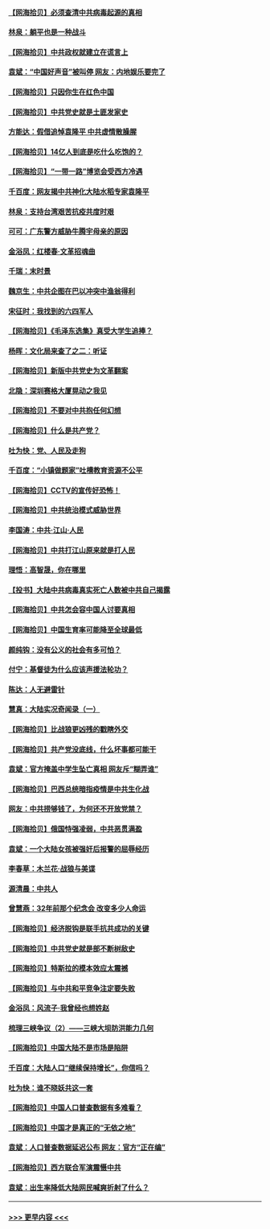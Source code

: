 #### [【网海拾贝】必须查清中共病毒起源的真相](../pages/nsc993/n12984276.md?t=05300852) 
#### [林泉：躺平也是一种战斗](../pages/nsc993/n12984194.md?t=05300852) 
#### [【网海拾贝】中共政权就建立在谎言上](../pages/nsc993/n12981880.md?t=05300852) 
#### [袁斌：“中国好声音”被叫停 网友：内地娱乐要完了](../pages/nsc993/n12981826.md?t=05300852) 
#### [【网海拾贝】只因你生在红色中国](../pages/nsc993/n12979096.md?t=05300852) 
#### [【网海拾贝】中共党史就是土匪发家史](../pages/nsc993/n12976478.md?t=05300852) 
#### [方能达：假借追悼袁隆平 中共虚情散臊腥](../pages/nsc993/n12976396.md?t=05300852) 
#### [【网海拾贝】14亿人到底是吃什么吃饱的？](../pages/nsc993/n12974125.md?t=05300852) 
#### [【网海拾贝】“一带一路”博览会受西方冷遇](../pages/nsc993/n12971787.md?t=05300852) 
#### [千百度：网友揭中共神化大陆水稻专家袁隆平](../pages/nsc993/n12971733.md?t=05300852) 
#### [林泉：支持台湾艰苦抗疫共度时艰](../pages/nsc993/n12971350.md?t=05300852) 
#### [可可：广东警方威胁牛腾宇母亲的原因](../pages/nsc993/n12971100.md?t=05300852) 
#### [金浴凤：红楼春·文革招魂曲](../pages/nsc993/n12970354.md?t=05300852) 
#### [千瑞：末时景](../pages/nsc993/n12970337.md?t=05300852) 
#### [魏京生：中共企图在巴以冲突中渔翁得利](../pages/nsc993/n12970286.md?t=05300852) 
#### [宋征时：我找到的六四军人](../pages/nsc993/n12970213.md?t=05300852) 
#### [【网海拾贝】《毛泽东选集》真受大学生追捧？](../pages/nsc993/n12968779.md?t=05300852) 
#### [杨晖：文化局来查了之二：听证](../pages/nsc993/n12966528.md?t=05300852) 
#### [【网海拾贝】新版中共党史为文革翻案](../pages/nsc993/n12967526.md?t=05300852) 
#### [北隐：深圳赛格大厦晃动之我见](../pages/nsc993/n12967393.md?t=05300852) 
#### [【网海拾贝】不要对中共抱任何幻想](../pages/nsc993/n12965222.md?t=05300852) 
#### [【网海拾贝】什么是共产党？](../pages/nsc993/n12962781.md?t=05300852) 
#### [吐为快：党、人民及走狗](../pages/nsc993/n12962747.md?t=05300852) 
#### [千百度：“小镇做题家”吐槽教育资源不公平](../pages/nsc993/n12962705.md?t=05300852) 
#### [【网海拾贝】CCTV的宣传好恐怖！](../pages/nsc993/n12959984.md?t=05300852) 
#### [【网海拾贝】中共统治模式威胁世界](../pages/nsc993/n12957622.md?t=05300852) 
#### [李国涛：中共‧江山‧人民](../pages/nsc993/n12957502.md?t=05300852) 
#### [【网海拾贝】中共打江山原来就是打人民](../pages/nsc993/n12954345.md?t=05300852) 
#### [理悟：高智晟，你在哪里](../pages/nsc993/n12953115.md?t=05300852) 
#### [【投书】大陆中共病毒真实死亡人数被中共自己揭露](../pages/nsc993/n12953050.md?t=05300852) 
#### [【网海拾贝】中共怎会容中国人讨要真相](../pages/nsc993/n12952161.md?t=05300852) 
#### [【网海拾贝】中国生育率可能降至全球最低](../pages/nsc993/n12948793.md?t=05300852) 
#### [颜纯钩：没有公义的社会有多可怕？](../pages/nsc993/n12947626.md?t=05300852) 
#### [付宁：基督徒为什么应该声援法轮功？](../pages/nsc993/n12947233.md?t=05300852) 
#### [陈达：人无避雷针](../pages/nsc993/n12947098.md?t=05300852) 
#### [慧真：大陆实况奇闻录（一）](../pages/nsc993/n12945811.md?t=05300852) 
#### [【网海拾贝】比战狼更凶残的戳瞎外交](../pages/nsc993/n12945717.md?t=05300852) 
#### [【网海拾贝】共产党没底线，什么坏事都可能干](../pages/nsc993/n12942090.md?t=05300852) 
#### [袁斌：官方掩盖中学生坠亡真相 网友斥“糊弄谁”](../pages/nsc993/n12942029.md?t=05300852) 
#### [【网海拾贝】巴西总统暗指疫情是中共生化战](../pages/nsc993/n12938999.md?t=05300852) 
#### [网友：中共捞够钱了，为何还不开放党禁？](../pages/nsc993/n12938952.md?t=05300852) 
#### [【网海拾贝】俄国恃强凌弱，中共恶贯满盈](../pages/nsc993/n12936626.md?t=05300852) 
#### [袁斌：一个大陆女孩被强奸后报警的屈辱经历](../pages/nsc993/n12936547.md?t=05300852) 
#### [李春草：木兰花·战狼与美谍](../pages/nsc993/n12935995.md?t=05300852) 
#### [源清晨：中共人](../pages/nsc993/n12935589.md?t=05300852) 
#### [曾慧燕：32年前那个纪念会 改变多少人命运](../pages/nsc993/n12934233.md?t=05300852) 
#### [【网海拾贝】经济脱钩是联手抗共成功的关键](../pages/nsc993/n12934176.md?t=05300852) 
#### [【网海拾贝】中共党史就是部不断树敌史](../pages/nsc993/n12932844.md?t=05300852) 
#### [【网海拾贝】特斯拉的模本效应太震撼](../pages/nsc993/n12925626.md?t=05300852) 
#### [【网海拾贝】与中共和平竞争注定要失败](../pages/nsc993/n12923326.md?t=05300852) 
#### [金浴凤：风流子‧我曾经也想姓赵](../pages/nsc993/n12920911.md?t=05300852) 
#### [梳理三峡争议（2）——三峡大坝防洪能力几何](../pages/nsc993/n12920173.md?t=05300852) 
#### [【网海拾贝】中国大陆不是市场是陷阱](../pages/nsc993/n12920143.md?t=05300852) 
#### [千百度：大陆人口“继续保持增长”，你信吗？](../pages/nsc993/n12918946.md?t=05300852) 
#### [吐为快：谁不晓妖共这一套](../pages/nsc993/n12918941.md?t=05300852) 
#### [【网海拾贝】中国人口普查数据有多难看？](../pages/nsc993/n12917822.md?t=05300852) 
#### [【网海拾贝】中国才是真正的“无依之地”](../pages/nsc993/n12915845.md?t=05300852) 
#### [袁斌：人口普查数据延迟公布 网友：官方“正在编”](../pages/nsc993/n12915748.md?t=05300852) 
#### [【网海拾贝】西方联合军演震慑中共](../pages/nsc993/n12913466.md?t=05300852) 
#### [袁斌：出生率降低大陆网民喊爽折射了什么？](../pages/nsc993/n12913365.md?t=05300852) 

----
#### [ >>> 更早内容 <<< ](../indexes/nsc993-earlier.md)
